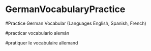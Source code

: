 # GermanVocabularyPractice

#Practice German Vocabular (Languages English, Spanish, French)

#practicar vocabulario alemán

#pratiquer le vocabulaire allemand
